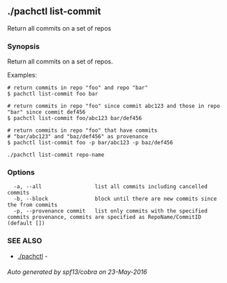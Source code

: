 ## ./pachctl list-commit

Return all commits on a set of repos

### Synopsis


Return all commits on a set of repos.

Examples:

	# return commits in repo "foo" and repo "bar"
	$ pachctl list-commit foo bar

	# return commits in repo "foo" since commit abc123 and those in repo "bar" since commit def456
	$ pachctl list-commit foo/abc123 bar/def456

	# return commits in repo "foo" that have commits 
	# "bar/abc123" and "baz/def456" as provenance
	$ pachctl list-commit foo -p bar/abc123 -p baz/def456



```
./pachctl list-commit repo-name
```

### Options

```
  -a, --all                 list all commits including cancelled commits
  -b, --block               block until there are new commits since the from commits
  -p, --provenance commit   list only commits with the specified commits provenance, commits are specified as RepoName/CommitID (default [])
```

### SEE ALSO
* [./pachctl](./pachctl.md)	 - 

###### Auto generated by spf13/cobra on 23-May-2016
